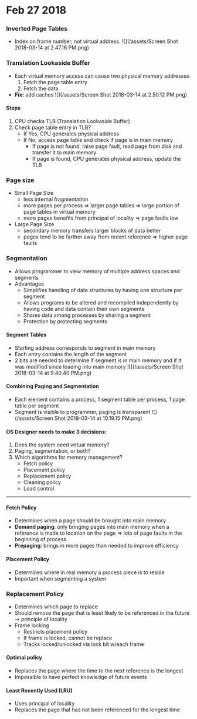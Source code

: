 # Feb 27 2018

### Inverted Page Tables
- Index on frame number, not virtual address.
![](/assets/Screen Shot 2018-03-14 at 2.47.16 PM.png)

### Translation Lookaside Buffer
- Each virtual memory access can cause two physical memory addresses
    1. Fetch the page table entry
    2. Fetch the data
- **Fix:** add caches
![](/assets/Screen Shot 2018-03-14 at 2.50.12 PM.png)

#### Steps
1. CPU checks TLB (Translation Lookaside Buffer)
2. Check page table entry in TLB?
    - If Yes, CPU generates physical address
    - If No, access page table and check if page is in main memory
        - If page is not found, raise page fault, read page from disk and transfer it to main memory 
        - If page is found, CPU generates physical address, update the TLB
        
### Page size
- Small Page Size
    - less internal fragmentation
    - more pages per process => larger page tables => large portion of page tables in virtual memory
    - more pages benefits from principal of locality => page faults low
- Large Page Size
    - secondary memory transfers larger blocks of data better
    - pages tend to be farther away from recent reference => higher page faults

### Segmentation
- Allows programmer to view memory of multiple address spaces and segments
- Advantages
    - Simplifies handling of data structures by having one structure per segment
    - Allows programs to be altered and recompiled independently by having code and data contain their own segments
    - Shares data among processes by sharing a segment
    - Protection by protecting segments

#### Segment Tables
- Starting address corresponds to segment in main memory
- Each entry contains the length of the segment
- 2 bits are needed to determine if segment is in main memory and if it was modified since loading into main memory
![](/assets/Screen Shot 2018-03-14 at 9.40.40 PM.png)

#### Combining Paging and Segmentation
- Each element contains a process, 1 segment table per process, 1 page table per segment
- Segment is visible to programmer, paging is transparent
![](/assets/Screen Shot 2018-03-14 at 10.19.15 PM.png)
#### OS Designer needs to make 3 decisions:
1. Does the system need virtual memory?
2. Paging, segmentation, or both?
3. Which algorithms for memory management?
    - Fetch policy
    - Placement policy
    - Replacement policy
    - Cleaning policy
    - Load control
---

#### Fetch Policy
- Determines when a page should be brought into main memory
- **Demand paging**: only bringing pages into main memory when a reference is made to location on the page => lots of page faults in the beginning of process
- **Prepaging**: brings in more pages than needed to improve efficiency

#### Placement Policy
- Determines where in real memory a process piece is to reside
- Important when segmenting a system

### Replacement Policy
- Determines which page to replace
- Should remove the page that is least likely to be referenced in the future -> principle of locality
- Frame locking
    - Restricts placement policy
    - If frame is locked, cannot be replace
    - Tracks locked/unlocked via lock bit w/each frame

#### Optimal policy
- Replaces the page where the time to the next reference is the longest
- Impossible to have perfect knowledge of future events

#### Least Recently Used (LRU)
- Uses principal of locality
- Replaces the page that has not been referenced for the longest time
